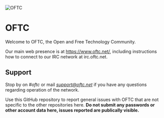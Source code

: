 ![OFTC](https://www.oftc.net/img/oftc-80.png)

OFTC
====

Welcome to OFTC, the Open and Free Technology Community.

Our main web presence is at https://www.oftc.net/, including instructions how
to connect to our IRC network at irc.oftc.net.

Support
-------

Stop by on *#oftc* or mail *support@oftc.net* if you have any questions
regarding operation of the network.

Use this GitHub repository to report general issues with OFTC that are not
specific to the other repositories here. **Do not submit any passwords or other
account data here, issues reported are publically visible.**

